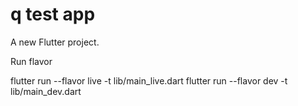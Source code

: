 # q test app

A new Flutter project.

Run flavor

flutter run --flavor live -t lib/main_live.dart
flutter run --flavor dev -t lib/main_dev.dart

